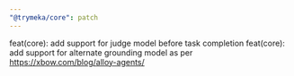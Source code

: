 ```yaml
---
"@trymeka/core": patch
---
```


feat(core): add support for judge model before task completion
feat(core): add support for alternate grounding model as per <https://xbow.com/blog/alloy-agents/>
